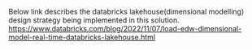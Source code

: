 Below link describes the databricks lakehouse(dimensional modelling) design strategy being implemented in this solution. 
https://www.databricks.com/blog/2022/11/07/load-edw-dimensional-model-real-time-databricks-lakehouse.html
